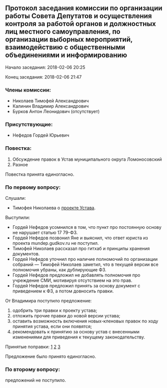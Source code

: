 ## Протокол заседания комиссии по организации работы Совета Депутатов и осуществления контроля за работой органов и должностных лиц местного самоуправления, по организации выборных мероприятий, взаимодействию с общественными объединениями и информированию

Начало заседания: 2018-02-06 20:25

Конец заседания: 2018-02-06 21:47

### Члены комиссии:
* Николаев Тимофей Александрович
* Калинин Владимир Александрович
* Бурков Антон Леонидович (отсутствует)

### Присутствующие:
* Нефедов Гордей Юрьевич

### Повестка:
1. Обсуждение правок в Устав муниципального округа Ломоносовский
2. Разное

Повестка принята единогласно.

### По первому вопросу:
Слушали:
* Тимофея Николаева о [проекте Устава](https://github.com/oneunreadmail/lmn/blob/f10340c309c202137961af97047ed015ce028681/Устав.md).

Выступили:
* Гордей Нефедов усомнился в том, что пункт про постоянную основу не нарушает статью 17 79-ФЗ.
* Гордей Нефедов позвонил Яне и выяснил, что ответ юриста из проекта mundep.gudkov.ru не поступил.
* Тимофей Николаев рассказал про гитхаб и принципы хранения документов.
* Гордей Нефедов уточнил про наличие полномочий по организации собраний — Тимофей Николаев заметил, что в текущей версии все полномочия убраны, как дублирующие ФЗ.
* Гордей Нефедов предложил не добавлять полномочия про учреждение СМИ, мотивируя отсутствием на это прав.
* Гордей Нефедов предложил принять за основу документ с приведением к ФЗ, а потом довносить правки.

От Владимира поступило предложение:
1. одобрить три правки к проекту устава;
1. отложить прочие правки до новой версии устава;
1. оставить возможность включения новых-кленовых правок по ходу принятия устава, если они появятся;
1. рекомендовать к принятию за основу устав с внесенными изменениями для приведения к текущему законодательству.

Принятые поправки: [1](https://github.com/oneunreadmail/lmn/commit/dd96de95d8931b8102486c7b2ddadd2093291b11#diff-74a411beeb8a0f6c6ec6c19e0b36a032) [2](https://github.com/oneunreadmail/lmn/commit/9fd029ef2f8daa42de2a8abf575018e273f89be4#diff-74a411beeb8a0f6c6ec6c19e0b36a032) [3](https://github.com/oneunreadmail/lmn/commit/c5d2521ab00a98ccef795a6b5667bc18a41f460d#diff-74a411beeb8a0f6c6ec6c19e0b36a032)

Предложение было принято единогласно.

### По второму вопросу:
предложений не поступило.
